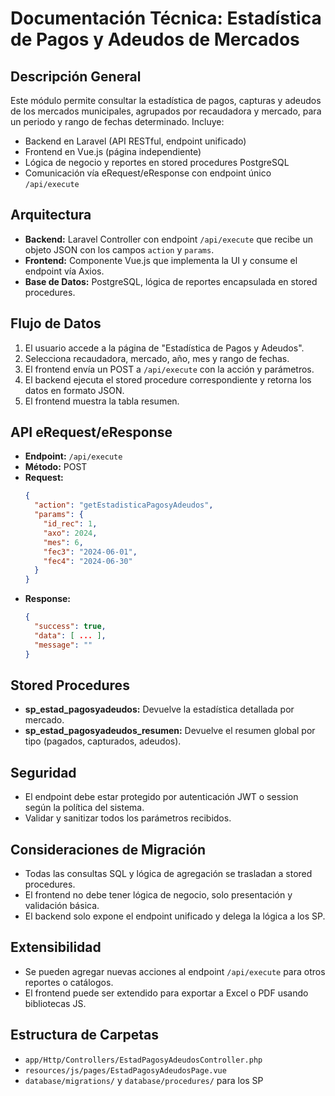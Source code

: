 # Documentación Técnica: Estadística de Pagos y Adeudos de Mercados

## Descripción General
Este módulo permite consultar la estadística de pagos, capturas y adeudos de los mercados municipales, agrupados por recaudadora y mercado, para un periodo y rango de fechas determinado. Incluye:
- Backend en Laravel (API RESTful, endpoint unificado)
- Frontend en Vue.js (página independiente)
- Lógica de negocio y reportes en stored procedures PostgreSQL
- Comunicación vía eRequest/eResponse con endpoint único `/api/execute`

## Arquitectura
- **Backend:** Laravel Controller con endpoint `/api/execute` que recibe un objeto JSON con los campos `action` y `params`.
- **Frontend:** Componente Vue.js que implementa la UI y consume el endpoint vía Axios.
- **Base de Datos:** PostgreSQL, lógica de reportes encapsulada en stored procedures.

## Flujo de Datos
1. El usuario accede a la página de "Estadística de Pagos y Adeudos".
2. Selecciona recaudadora, mercado, año, mes y rango de fechas.
3. El frontend envía un POST a `/api/execute` con la acción y parámetros.
4. El backend ejecuta el stored procedure correspondiente y retorna los datos en formato JSON.
5. El frontend muestra la tabla resumen.

## API eRequest/eResponse
- **Endpoint:** `/api/execute`
- **Método:** POST
- **Request:**
  ```json
  {
    "action": "getEstadisticaPagosyAdeudos",
    "params": {
      "id_rec": 1,
      "axo": 2024,
      "mes": 6,
      "fec3": "2024-06-01",
      "fec4": "2024-06-30"
    }
  }
  ```
- **Response:**
  ```json
  {
    "success": true,
    "data": [ ... ],
    "message": ""
  }
  ```

## Stored Procedures
- **sp_estad_pagosyadeudos:** Devuelve la estadística detallada por mercado.
- **sp_estad_pagosyadeudos_resumen:** Devuelve el resumen global por tipo (pagados, capturados, adeudos).

## Seguridad
- El endpoint debe estar protegido por autenticación JWT o session según la política del sistema.
- Validar y sanitizar todos los parámetros recibidos.

## Consideraciones de Migración
- Todas las consultas SQL y lógica de agregación se trasladan a stored procedures.
- El frontend no debe tener lógica de negocio, solo presentación y validación básica.
- El backend solo expone el endpoint unificado y delega la lógica a los SP.

## Extensibilidad
- Se pueden agregar nuevas acciones al endpoint `/api/execute` para otros reportes o catálogos.
- El frontend puede ser extendido para exportar a Excel o PDF usando bibliotecas JS.

## Estructura de Carpetas
- `app/Http/Controllers/EstadPagosyAdeudosController.php`
- `resources/js/pages/EstadPagosyAdeudosPage.vue`
- `database/migrations/` y `database/procedures/` para los SP

#
